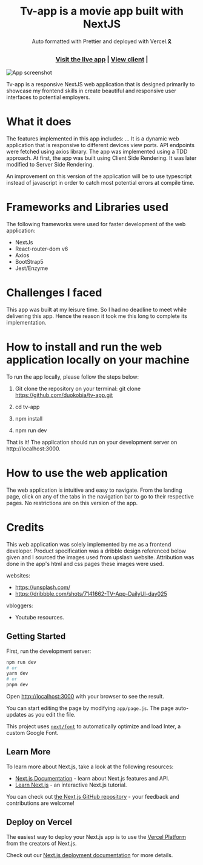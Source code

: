 <h1 align="center">Tv-app is a movie app built with NextJS</h1>

<div align="center">Auto formatted with Prettier and deployed with Vercel.🎗</div>

<h3 align="center">
  <a href="https://tv-mj5djkar4-duokobia.vercel.app/">Visit the live app</a> |
  <a href="https://github.com/duokobia/tv-app/tree/main">View client</a> |
</h3>

![App screenshot](-duokobia.vercel.app)

Tv-app is a responsive NextJS web application that is designed primarily to showcase my frontend skills in create beautiful and responsive user interfaces to potential employers.

# What it does

The features implemented in this app includes: ... It is a dynamic web application that is responsive to different devices view ports. API endpoints were fetched using axios library. The app was implemented using a TDD approach. At first, the app was built using Client Side Rendering. It was later modified to Server Side Rendering.

An improvement on this version of the application will be to use typescript instead of javascript in order to catch most potential errors at compile time.

# Frameworks and Libraries used

The following frameworks were used for faster development of the web application:

- NextJs
- React-router-dom v6
- Axios
- BootStrap5
- Jest/Enzyme

# Challenges I faced

This app was built at my leisure time. So I had no deadline to meet while delivering this app. Hence the reason it took me this long to complete its implementation.

# How to install and run the web application locally on your machine

To run the app locally, please follow the steps below:

1. Git clone the repository on your terminal:
   git clone https://github.com/duokobia/tv-app.git

2. cd tv-app

3. npm install

4. npm run dev

That is it! The application should run on your development server on http://localhost:3000.

# How to use the web application

The web application is intuitive and easy to navigate. From the landing page, click on any of the tabs in the navigation bar to go to their respective pages. No restrictions are on this version of the app.

# Credits

This web application was solely implemented by me as a frontend developer. Product specification was a dribble design referenced below given and I sourced the images used from upslash website. Attribution was done in the app's html and css pages these images were used.

websites:

- https://unsplash.com/
- https://dribbble.com/shots/7141662-TV-App-DailyUI-day025

vbloggers:

- Youtube resources.

## Getting Started

First, run the development server:

```bash
npm run dev
# or
yarn dev
# or
pnpm dev
```

Open [http://localhost:3000](http://localhost:3000) with your browser to see the result.

You can start editing the page by modifying `app/page.js`. The page auto-updates as you edit the file.

This project uses [`next/font`](https://nextjs.org/docs/basic-features/font-optimization) to automatically optimize and load Inter, a custom Google Font.

## Learn More

To learn more about Next.js, take a look at the following resources:

- [Next.js Documentation](https://nextjs.org/docs) - learn about Next.js features and API.
- [Learn Next.js](https://nextjs.org/learn) - an interactive Next.js tutorial.

You can check out [the Next.js GitHub repository](https://github.com/vercel/next.js/) - your feedback and contributions are welcome!

## Deploy on Vercel

The easiest way to deploy your Next.js app is to use the [Vercel Platform](https://vercel.com/new?utm_medium=default-template&filter=next.js&utm_source=create-next-app&utm_campaign=create-next-app-readme) from the creators of Next.js.

Check out our [Next.js deployment documentation](https://nextjs.org/docs/deployment) for more details.
